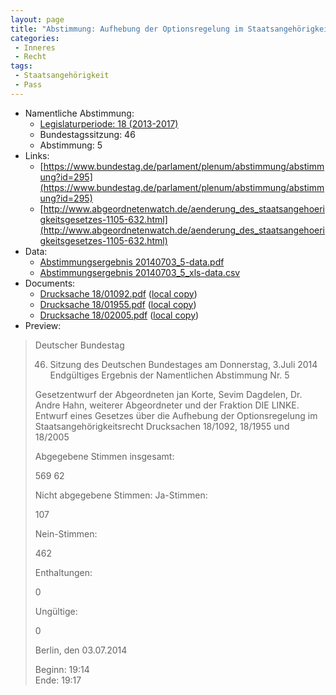 ```yaml
---
layout: page
title: "Abstimmung: Aufhebung der Optionsregelung im Staatsangehörigkeitsrecht"
categories:
 - Inneres
 - Recht
tags:
 - Staatsangehörigkeit
 - Pass
---
```


* Namentliche Abstimmung:
    * [Legislaturperiode: 18 (2013-2017)](https://de.wikipedia.org/wiki/18._Deutscher_Bundestag)
    * Bundestagssitzung: 46
    * Abstimmung: 5
* Links: 
    * [https://www.bundestag.de/parlament/plenum/abstimmung/abstimmung?id=295](https://www.bundestag.de/parlament/plenum/abstimmung/abstimmung?id=295)
    * [http://www.abgeordnetenwatch.de/aenderung_des_staatsangehoerigkeitsgesetzes-1105-632.html](http://www.abgeordnetenwatch.de/aenderung_des_staatsangehoerigkeitsgesetzes-1105-632.html)
* Data: 
    * [Abstimmungsergebnis 20140703_5-data.pdf](/res/abstimmungsliste/20140703_5-data.pdf)
    * [Abstimmungsergebnis 20140703_5_xls-data.csv](/res/abstimmungsliste/analyses/20140703_5_xls-data.csv)
* Documents: 
    * [Drucksache 18/01092.pdf](http://dip21.bundestag.de/dip21/btd/18/010/1801092.pdf) ([local copy](/res/abstimmungsdaten/018-046-05/1801092.pdf))
    * [Drucksache 18/01955.pdf](http://dip21.bundestag.de/dip21/btd/18/019/1801955.pdf) ([local copy](/res/abstimmungsdaten/018-046-05/1801955.pdf))
    * [Drucksache 18/02005.pdf](http://dip21.bundestag.de/dip21/btd/18/020/1802005.pdf) ([local copy](/res/abstimmungsdaten/018-046-05/1802005.pdf))
* Preview: 
> Deutscher Bundestag
> 
> 46. Sitzung des Deutschen Bundestages
> am Donnerstag, 3.Juli 2014
> Endgültiges Ergebnis der Namentlichen Abstimmung Nr. 5
> 
> Gesetzentwurf der Abgeordneten jan Korte, Sevim Dagdelen, Dr. Andre Hahn, weiterer
> Abgeordneter und der Fraktion DIE LINKE.
> Entwurf eines Gesetzes über die Aufhebung der Optionsregelung im
> Staatsangehörigkeitsrecht
> Drucksachen 18/1092, 18/1955 und 18/2005
> 
> Abgegebene Stimmen insgesamt:
> 
> 569
> 62
> 
> Nicht abgegebene Stimmen:
> Ja-Stimmen:
> 
> 107
> 
> Nein-Stimmen:
> 
> 462
> 
> Enthaltungen:
> 
> 0
> 
> Ungültige:
> 
> 0
> 
> Berlin, den 03.07.2014
> 
> Beginn: 19:14  
> Ende: 19:17
